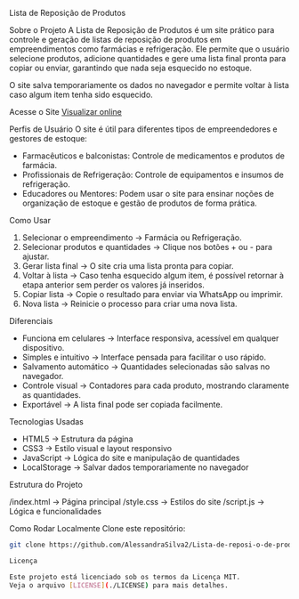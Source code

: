 Lista de Reposição de Produtos

Sobre o Projeto
A Lista de Reposição de Produtos é um site prático para controle e geração de listas de reposição de produtos em empreendimentos como farmácias e refrigeração. Ele permite que o usuário selecione produtos,
adicione quantidades e gere uma lista final pronta para copiar ou enviar, garantindo que nada seja esquecido no estoque.

O site salva temporariamente os dados no navegador e permite voltar à lista caso algum item tenha sido esquecido.

Acesse o Site
[Visualizar online](https://AlessandraSilva2.github.io/Lista-de-reposi-o-de-produtos/)

Perfis de Usuário
O site é útil para diferentes tipos de empreendedores e gestores de estoque:

- Farmacêuticos e balconistas: Controle de medicamentos e produtos de farmácia.
- Profissionais de Refrigeração: Controle de equipamentos e insumos de refrigeração.
- Educadores ou Mentores: Podem usar o site para ensinar noções de organização de estoque e gestão de produtos de forma prática.

Como Usar
1. Selecionar o empreendimento → Farmácia ou Refrigeração.  
2. Selecionar produtos e quantidades → Clique nos botões + ou - para ajustar.  
3. Gerar lista final → O site cria uma lista pronta para copiar.  
4. Voltar à lista → Caso tenha esquecido algum item, é possível retornar à etapa anterior sem perder os valores já inseridos.  
5. Copiar lista → Copie o resultado para enviar via WhatsApp ou imprimir.  
6. Nova lista → Reinicie o processo para criar uma nova lista.

Diferenciais
- Funciona em celulares → Interface responsiva, acessível em qualquer dispositivo.  
- Simples e intuitivo → Interface pensada para facilitar o uso rápido.  
- Salvamento automático → Quantidades selecionadas são salvas no navegador.  
- Controle visual → Contadores para cada produto, mostrando claramente as quantidades.  
- Exportável → A lista final pode ser copiada facilmente.

Tecnologias Usadas
- HTML5 → Estrutura da página  
- CSS3 → Estilo visual e layout responsivo  
- JavaScript → Lógica do site e manipulação de quantidades  
- LocalStorage → Salvar dados temporariamente no navegador

Estrutura do Projeto

/index.html -> Página principal
/style.css -> Estilos do site
/script.js -> Lógica e funcionalidades


Como Rodar Localmente
Clone este repositório:

```bash
git clone https://github.com/AlessandraSilva2/Lista-de-reposi-o-de-produtos.git

Licença

Este projeto está licenciado sob os termos da Licença MIT.  
Veja o arquivo [LICENSE](./LICENSE) para mais detalhes.

